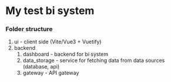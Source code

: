 # My test bi system

### Folder structure
1) ui - client side (Vite/Vue3 + Vuetify)
2) backend
   1. dashboard - backend for bi system
   2. data_storage - service for fetching data from data sources (database, api)
   3. gateway - API gateway